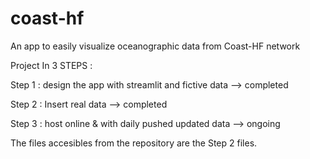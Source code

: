 # coast-hf
An app to easily visualize oceanographic data from Coast-HF network

Project In 3 STEPS :

Step 1 : design the app with streamlit and fictive data --> completed

Step 2 : Insert real data --> completed

Step 3 : host online & with daily pushed updated data --> ongoing

The files accesibles from the repository are the Step 2 files.
